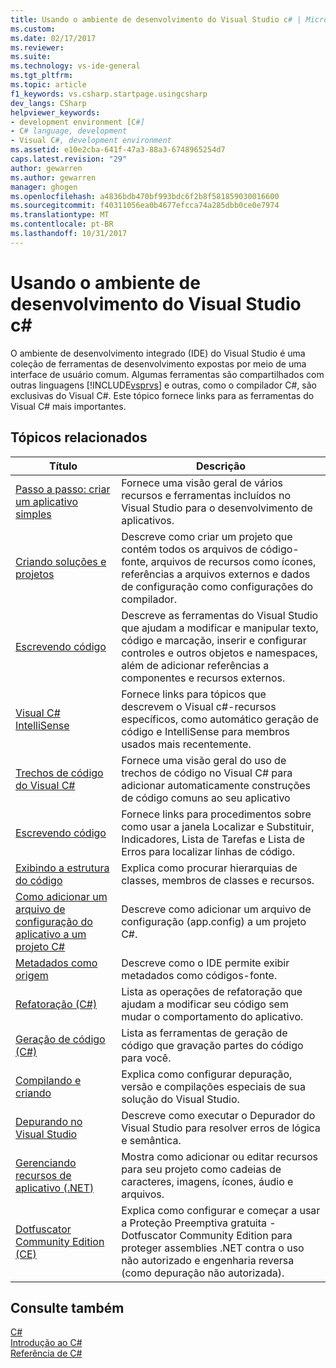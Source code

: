 ```yaml
---
title: Usando o ambiente de desenvolvimento do Visual Studio c# | Microsoft Docs
ms.custom: 
ms.date: 02/17/2017
ms.reviewer: 
ms.suite: 
ms.technology: vs-ide-general
ms.tgt_pltfrm: 
ms.topic: article
f1_keywords: vs.csharp.startpage.usingcsharp
dev_langs: CSharp
helpviewer_keywords:
- development environment [C#]
- C# language, development
- Visual C#, development environment
ms.assetid: e10e2cba-641f-47a3-88a3-6748965254d7
caps.latest.revision: "29"
author: gewarren
ms.author: gewarren
manager: ghogen
ms.openlocfilehash: a4836bdb470bf993bdc6f2b8f581859030016600
ms.sourcegitcommit: f40311056ea0b4677efcca74a285dbb0ce0e7974
ms.translationtype: MT
ms.contentlocale: pt-BR
ms.lasthandoff: 10/31/2017
---
```

# <a name="using-the-visual-studio-development-environment-for-c"></a>Usando o ambiente de desenvolvimento do Visual Studio c# #
O ambiente de desenvolvimento integrado (IDE) do Visual Studio é uma coleção de ferramentas de desenvolvimento expostas por meio de uma interface de usuário comum. Algumas ferramentas são compartilhados com outras linguagens [!INCLUDE[vsprvs](../code-quality/includes/vsprvs_md.md)] e outras, como o compilador C#, são exclusivas do Visual C#. Este tópico fornece links para as ferramentas do Visual C# mais importantes.  
  
## <a name="related-topics"></a>Tópicos relacionados  
  
|Título|Descrição|  
|-----------|-----------------|  
|[Passo a passo: criar um aplicativo simples](../ide/walkthrough-create-a-simple-application-with-visual-csharp-or-visual-basic.md)|Fornece uma visão geral de vários recursos e ferramentas incluídos no Visual Studio para o desenvolvimento de aplicativos.|  
|[Criando soluções e projetos](../ide/creating-solutions-and-projects.md)|Descreve como criar um projeto que contém todos os arquivos de código-fonte, arquivos de recursos como ícones, referências a arquivos externos e dados de configuração como configurações do compilador.|  
|[Escrevendo código](../ide/writing-code-in-the-code-and-text-editor.md)|Descreve as ferramentas do Visual Studio que ajudam a modificar e manipular texto, código e marcação, inserir e configurar controles e outros objetos e namespaces, além de adicionar referências a componentes e recursos externos.|  
|[Visual C# IntelliSense](../ide/visual-csharp-intellisense.md)|Fornece links para tópicos que descrevem o Visual c#-recursos específicos, como automático geração de código e IntelliSense para membros usados mais recentemente.|  
|[Trechos de código do Visual C#](../ide/visual-csharp-code-snippets.md)|Fornece uma visão geral do uso de trechos de código no Visual C# para adicionar automaticamente construções de código comuns ao seu aplicativo|  
|[Escrevendo código](../ide/writing-code-in-the-code-and-text-editor.md)|Fornece links para procedimentos sobre como usar a janela Localizar e Substituir, Indicadores, Lista de Tarefas e Lista de Erros para localizar linhas de código.|  
|[Exibindo a estrutura do código](../ide/viewing-the-structure-of-code.md)|Explica como procurar hierarquias de classes, membros de classes e recursos.|  
|[Como adicionar um arquivo de configuração do aplicativo a um projeto C#](../csharp-ide/how-to-add-an-application-configuration-file-to-a-csharp-project.md)|Descreve como adicionar um arquivo de configuração (app.config) a um projeto C#.|  
|[Metadados como origem](../csharp-ide/metadata-as-source.md)|Descreve como o IDE permite exibir metadados como códigos-fonte.|  
|[Refatoração (C#)](../csharp-ide/refactoring-csharp.md)|Lista as operações de refatoração que ajudam a modificar seu código sem mudar o comportamento do aplicativo.|  
|[Geração de código (C#)](../csharp-ide/code-generation-csharp.md)|Lista as ferramentas de geração de código que gravação partes do código para você.|  
|[Compilando e criando](../ide/compiling-and-building-in-visual-studio.md)|Explica como configurar depuração, versão e compilações especiais de sua solução do Visual Studio.|  
|[Depurando no Visual Studio](../debugger/debugging-in-visual-studio.md)|Descreve como executar o Depurador do Visual Studio para resolver erros de lógica e semântica.|  
|[Gerenciando recursos de aplicativo (.NET)](../ide/managing-application-resources-dotnet.md)|Mostra como adicionar ou editar recursos para seu projeto como cadeias de caracteres, imagens, ícones, áudio e arquivos.|  
|[Dotfuscator Community Edition (CE)](../ide/dotfuscator/index.md)|Explica como configurar e começar a usar a Proteção Preemptiva gratuita - Dotfuscator Community Edition para proteger assemblies .NET contra o uso não autorizado e engenharia reversa (como depuração não autorizada).|  
  
## <a name="see-also"></a>Consulte também  
 [C#](/dotnet/csharp/csharp)   
 [Introdução ao C#](/dotnet/csharp/getting-started/getting-started-with-csharp)   
 [Referência de C#](/dotnet/csharp/language-reference/index)

